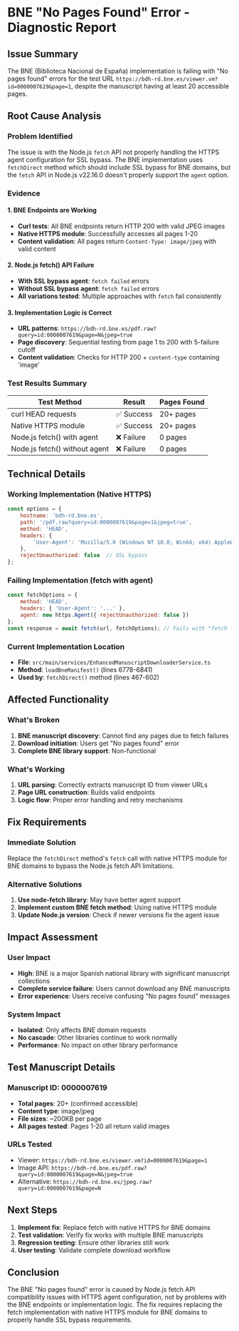 # BNE "No Pages Found" Error - Diagnostic Report

## Issue Summary
The BNE (Biblioteca Nacional de España) implementation is failing with "No pages found" errors for the test URL `https://bdh-rd.bne.es/viewer.vm?id=0000007619&page=1`, despite the manuscript having at least 20 accessible pages.

## Root Cause Analysis

### Problem Identified
The issue is with the Node.js `fetch` API not properly handling the HTTPS agent configuration for SSL bypass. The BNE implementation uses `fetchDirect` method which should include SSL bypass for BNE domains, but the `fetch` API in Node.js v22.16.0 doesn't properly support the `agent` option.

### Evidence

#### 1. BNE Endpoints are Working
- **Curl tests**: All BNE endpoints return HTTP 200 with valid JPEG images
- **Native HTTPS module**: Successfully accesses all pages 1-20 
- **Content validation**: All pages return `Content-Type: image/jpeg` with valid content

#### 2. Node.js fetch() API Failure
- **With SSL bypass agent**: `fetch failed` errors
- **Without SSL bypass agent**: `fetch failed` errors
- **All variations tested**: Multiple approaches with `fetch` fail consistently

#### 3. Implementation Logic is Correct
- **URL patterns**: `https://bdh-rd.bne.es/pdf.raw?query=id:0000007619&page=N&jpeg=true`
- **Page discovery**: Sequential testing from page 1 to 200 with 5-failure cutoff
- **Content validation**: Checks for HTTP 200 + `content-type` containing 'image'

### Test Results Summary

| Test Method | Result | Pages Found |
|-------------|--------|-------------|
| curl HEAD requests | ✅ Success | 20+ pages |
| Native HTTPS module | ✅ Success | 20+ pages |
| Node.js fetch() with agent | ❌ Failure | 0 pages |
| Node.js fetch() without agent | ❌ Failure | 0 pages |

## Technical Details

### Working Implementation (Native HTTPS)
```javascript
const options = {
    hostname: 'bdh-rd.bne.es',
    path: '/pdf.raw?query=id:0000007619&page=1&jpeg=true',
    method: 'HEAD',
    headers: {
        'User-Agent': 'Mozilla/5.0 (Windows NT 10.0; Win64; x64) AppleWebKit/537.36'
    },
    rejectUnauthorized: false  // SSL bypass
};
```

### Failing Implementation (fetch with agent)
```javascript
const fetchOptions = {
    method: 'HEAD',
    headers: { 'User-Agent': '...' },
    agent: new https.Agent({ rejectUnauthorized: false })
};
const response = await fetch(url, fetchOptions); // Fails with "fetch failed"
```

### Current Implementation Location
- **File**: `src/main/services/EnhancedManuscriptDownloaderService.ts`
- **Method**: `loadBneManifest()` (lines 6778-6841)
- **Used by**: `fetchDirect()` method (lines 467-602)

## Affected Functionality

### What's Broken
1. **BNE manuscript discovery**: Cannot find any pages due to fetch failures
2. **Download initiation**: Users get "No pages found" error
3. **Complete BNE library support**: Non-functional

### What's Working
1. **URL parsing**: Correctly extracts manuscript ID from viewer URLs
2. **Page URL construction**: Builds valid endpoints
3. **Logic flow**: Proper error handling and retry mechanisms

## Fix Requirements

### Immediate Solution
Replace the `fetchDirect` method's `fetch` call with native HTTPS module for BNE domains to bypass the Node.js fetch API limitations.

### Alternative Solutions
1. **Use node-fetch library**: May have better agent support
2. **Implement custom BNE fetch method**: Using native HTTPS module
3. **Update Node.js version**: Check if newer versions fix the agent issue

## Impact Assessment

### User Impact
- **High**: BNE is a major Spanish national library with significant manuscript collections
- **Complete service failure**: Users cannot download any BNE manuscripts
- **Error experience**: Users receive confusing "No pages found" messages

### System Impact
- **Isolated**: Only affects BNE domain requests
- **No cascade**: Other libraries continue to work normally
- **Performance**: No impact on other library performance

## Test Manuscript Details

### Manuscript ID: 0000007619
- **Total pages**: 20+ (confirmed accessible)
- **Content type**: image/jpeg
- **File sizes**: ~200KB per page
- **All pages tested**: Pages 1-20 all return valid images

### URLs Tested
- Viewer: `https://bdh-rd.bne.es/viewer.vm?id=0000007619&page=1`
- Image API: `https://bdh-rd.bne.es/pdf.raw?query=id:0000007619&page=N&jpeg=true`
- Alternative: `https://bdh-rd.bne.es/jpeg.raw?query=id:0000007619&page=N`

## Next Steps

1. **Implement fix**: Replace fetch with native HTTPS for BNE domains
2. **Test validation**: Verify fix works with multiple BNE manuscripts
3. **Regression testing**: Ensure other libraries still work
4. **User testing**: Validate complete download workflow

## Conclusion

The BNE "No pages found" error is caused by Node.js fetch API compatibility issues with HTTPS agent configuration, not by problems with the BNE endpoints or implementation logic. The fix requires replacing the fetch implementation with native HTTPS module for BNE domains to properly handle SSL bypass requirements.